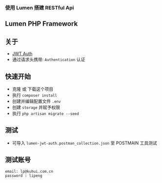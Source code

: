 ### 使用 Lumen 搭建 RESTful Api
## Lumen PHP Framework

## 关于

- [JWT Auth](https://github.com/tymondesigns/jwt-auth) 
- 通过请求头携带: `Authentication` 认证

## 快速开始

- 克隆 或 下载这个项目
- 执行 `composer install`
- 创建并编辑配置文件 `.env` 
- 创建 `storage` 并赋予权限
- 执行 `php artisan migrate --seed`  


## 测试
* 可导入 `lumen-jwt-auth.postman_collection.json` 至 POSTMAIN 工具测试

## 测试账号

```
email: lp@kuhui.com.cn
password : lipeng
```

